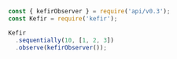 <!--
name:		
title:		sequentially
pageTitle:	sequentially — Kefir operator example + marble diagram
desc:		
docsUrl:	
-->

```js
const { kefirObserver } = require('api/v0.3');
const Kefir = require('kefir');

Kefir
  .sequentially(10, [1, 2, 3])
  .observe(kefirObserver());

```
